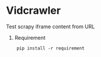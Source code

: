# Vidcrawler
Test scrapy iframe content from URL

1. Requirement
```
    pip install -r requirement
```
